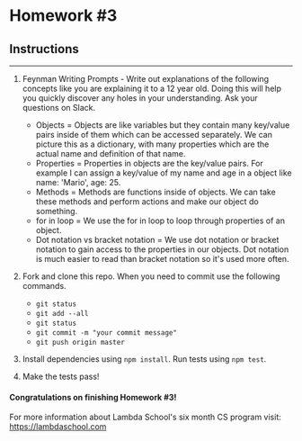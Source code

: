 # Homework #3

## Instructions
---
1. Feynman Writing Prompts - Write out explanations of the following concepts like you are explaining it to a 12 year old.  Doing this will help you quickly discover any holes in your understanding.  Ask your questions on Slack.

	* Objects = Objects are like variables but they contain many key/value pairs inside of them which can be accessed separately. We can picture this as a dictionary, with many properties which are the actual name and definition of that name.
	* Properties = Properties in objects are the key/value pairs. For example I can assign a key/value of my name and age in a object like name: 'Mario', age: 25.
	* Methods = Methods are functions inside of objects. We can take these methods and perform actions and make our object do something.
	* for in loop = We use the for in loop to loop through properties of an object.
	* Dot notation vs bracket notation = We use dot notation or bracket notation to gain access to the properties in our objects. Dot notation is much easier to read than bracket notation so it's used more often.


2. Fork and clone this repo.  When you need to commit use the following commands.

	* `git status`
	* `git add --all`
	* `git status`
	* `git commit -m "your commit message"`
	* `git push origin master`

3. Install dependencies using `npm install`.  Run tests using `npm test`.

4. Make the tests pass!


#### Congratulations on finishing Homework #3!

For more information about Lambda School's six month CS program visit: https://lambdaschool.com
